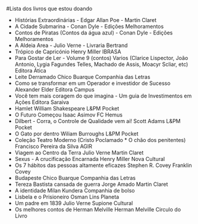 #Lista dos livros que estou doando


* Histórias Extraordinárias	- Edgar Allan Poe - 	Martin Claret
* A Cidade Submarina	- Conan Dyle	- Edições Melhoramentos
* Contos de Piratas (Contos da água azul)	- Conan Dyle - 	Edições Melhoramentos
* A Aldeia Area	- Julio Verne	-  Livraria Bertrand
* Trópico de Capricónio	Henry Miller	IBRASA
* Para Gostar de Ler - Volume 9 (contos)	Varios (Clarice Lispector, João Antonio, Lygia Fagundes Telles, Machado de Assis, Moacyr Scliar, etc)	Editora Ática
* Leite Derramado 	Chico Buarque	Companhia das Letras
* Como se transformar em um Operador e investidor de Sucesso	Alexander Elder	Editora Campus
* Você tem mais coragem do que imagina - Um guia de Investimentos em Ações		Editora Saraiva
* Hamlet	William Shakespeare	L&PM Pocket
* O Futuro Começou	Isaac Asimov	FC Hemus
* Dilbert - Corra, o Controle de Qualidade vem ai!	Scott Adams	L&PM Pocket
* O Gato por dentro	Wiliam Burroughs	L&PM Pocket
* Coleção Teatro Moderno (Cristo Poclamado * O chão dos penitentes)	Francisco Pereira da Silva	AGIR
* Viagem ao Centro da Terra	Julio Verne	Martin Claret
* Sexus - A crucificação Encarnada	Henry Miller	Nova Cultural
* Os 7 hábitos das pessoas altamente eficazes	Stephen R. Covey	Franklin Covey
* Budapeste 	Chico Buarque	Companhia das Letras
* Tereza Bastista cansada de guerra	Jorge Amado	Martin Claret
* A identidade	Milan Kundera	Companhia de bolso
* Lisbela e o Prisioneiro	Osman Lins	Planeta
* Um padre em 1839	Julio Verne	Supione Cultural
* Os melhores contos de Herman Melville	Herman Melville	Circulo do Livro
